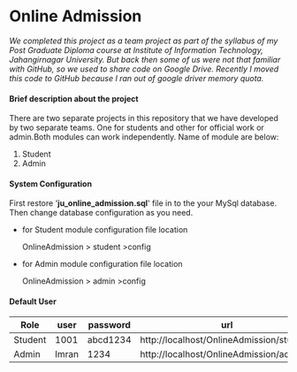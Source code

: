 # Online Admission

*We completed this project as a team project  as part of the syllabus of my Post Graduate Diploma course at Institute of Information Technology, Jahangirnagar University. But back then some of us were not that familiar with GitHub, so we used to share code on Google Drive. Recently I moved this code to GitHub because I ran out of google driver memory quota.*

#### Brief description about the project
There are two separate projects in this repository that we have developed by two separate teams. One for students and other for official work or admin.Both modules can work independently.  Name of module are below:

 1. Student 
 2. Admin
#### System Configuration
First restore  '**ju_online_admission.sql**' file in to the your MySql database. Then change database configuration as you need. 

- for  Student module  configuration file location 

    OnlineAdmission > student >config
- for  Admin module  configuration file location 

    OnlineAdmission > admin >config
	

#### Default User
| Role | user  | password | url |
|--|--|--|--|
|Student|1001|abcd1234|http://localhost/OnlineAdmission/student/|
|Admin|Imran|1234|http://localhost/OnlineAdmission/admin/|